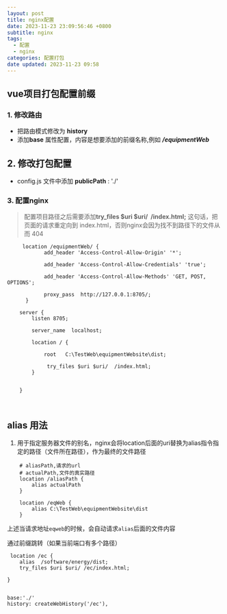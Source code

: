 ```yaml
---
layout: post
title: nginx配置
date: 2023-11-23 23:09:56:46 +0800
subtitle: nginx
tags:
  - 配置
  - nginx
categories: 配置打包
date updated: 2023-11-23 09:58
---
```

## vue项目打包配置前缀

### 1. 修改路由
 + 把路由模式修改为  **history** 
 + 添加**base** 属性配置，内容是想要添加的前缀名称,例如 ***/equipmentWeb***


## 2. 修改打包配置
+ config.js 文件中添加 **publicPath** : './'

### 3. 配置nginx
> 配置项目路径之后需要添加**try_files $uri $uri/  /index.html;** 这句话，把页面的请求重定向到 index.html，否则nginx会因为找不到路径下的文件从而 404 
```nginx
	 location /equipmentWeb/ {    
            add_header 'Access-Control-Allow-Origin' '*';

            add_header 'Access-Control-Allow-Credentials' 'true';

            add_header 'Access-Control-Allow-Methods' 'GET, POST, OPTIONS';

            proxy_pass  http://127.0.0.1:8705/;
      }

	server {
        listen 8705;
        
        server_name  localhost;

        location / {

            root   C:\TestWeb\equipmentWebsite\dist;

             try_files $uri $uri/  /index.html;
        }

        
    }

	
```

## alias 用法
1. 用于指定服务器文件的别名，nginx会将location后面的uri替换为alias指令指定的路径（文件所在路径），作为最终的文件路径
```nginx
	# aliasPath,请求的url
	# actualPath,文件的真实路径
	location /aliasPath {
		alias actualPath
	}

	location /eqWeb {
		alias C:\TestWeb\equipmentWebsite\dist
	}
```
上述当请求地址`eqweb`的时候，会自动请求`alias`后面的文件内容


通过前缀跳转（如果当前端口有多个路径）
```nginx
 location /ec {
    alias  /software/energy/dist;
    try_files $uri $uri/ /ec/index.html;
            
}


base:'./'
history: createWebHistory('/ec'),
```